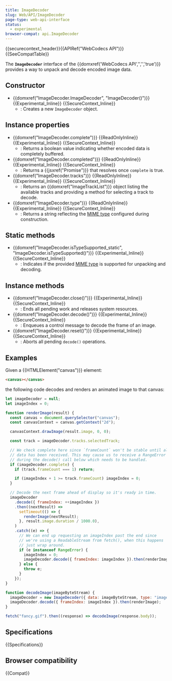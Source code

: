 ```yaml
---
title: ImageDecoder
slug: Web/API/ImageDecoder
page-type: web-api-interface
status:
  - experimental
browser-compat: api.ImageDecoder
---
```


{{securecontext_header}}{{APIRef("WebCodecs API")}}{{SeeCompatTable}}

The **`ImageDecoder`** interface of the {{domxref('WebCodecs API','','','true')}} provides a way to unpack and decode encoded image data.

## Constructor

- {{domxref("ImageDecoder.ImageDecoder", "ImageDecoder()")}} {{Experimental_Inline}} {{SecureContext_Inline}}
  - : Creates a new `ImageDecoder` object.

## Instance properties

- {{domxref("ImageDecoder.complete")}} {{ReadOnlyInline}} {{Experimental_Inline}} {{SecureContext_Inline}}
  - : Returns a boolean value indicating whether encoded data is completely buffered.
- {{domxref("ImageDecoder.completed")}} {{ReadOnlyInline}} {{Experimental_Inline}} {{SecureContext_Inline}}
  - : Returns a {{jsxref("Promise")}} that resolves once `complete` is true.
- {{domxref("ImageDecoder.tracks")}} {{ReadOnlyInline}} {{Experimental_Inline}} {{SecureContext_Inline}}
  - : Returns an {{domxref("ImageTrackList")}} object listing the available tracks and providing a method for selecting a track to decode.
- {{domxref("ImageDecoder.type")}} {{ReadOnlyInline}} {{Experimental_Inline}} {{SecureContext_Inline}}
  - : Returns a string reflecting the [MIME type](/en-US/docs/Web/HTTP/Basics_of_HTTP/MIME_types) configured during construction.

## Static methods

- {{domxref("ImageDecoder.isTypeSupported_static", "ImageDecoder.isTypeSupported()")}} {{Experimental_Inline}} {{SecureContext_Inline}}
  - : Indicates if the provided [MIME type](/en-US/docs/Web/HTTP/Basics_of_HTTP/MIME_types) is supported for unpacking and decoding.

## Instance methods

- {{domxref("ImageDecoder.close()")}} {{Experimental_Inline}} {{SecureContext_Inline}}
  - : Ends all pending work and releases system resources.
- {{domxref("ImageDecoder.decode()")}} {{Experimental_Inline}} {{SecureContext_Inline}}
  - : Enqueues a control message to decode the frame of an image.
- {{domxref("ImageDecoder.reset()")}} {{Experimental_Inline}} {{SecureContext_Inline}}
  - : Aborts all pending `decode()` operations.

## Examples

Given a {{HTMLElement("canvas")}} element:

```html
<canvas></canvas>
```

the following code decodes and renders an animated image to that canvas:

```js
let imageDecoder = null;
let imageIndex = 0;

function renderImage(result) {
  const canvas = document.querySelector("canvas");
  const canvasContext = canvas.getContext("2d");

  canvasContext.drawImage(result.image, 0, 0);

  const track = imageDecoder.tracks.selectedTrack;

  // We check complete here since `frameCount` won't be stable until all
  // data has been received. This may cause us to receive a RangeError
  // during the decode() call below which needs to be handled.
  if (imageDecoder.complete) {
    if (track.frameCount === 1) return;

    if (imageIndex + 1 >= track.frameCount) imageIndex = 0;
  }

  // Decode the next frame ahead of display so it's ready in time.
  imageDecoder
    .decode({ frameIndex: ++imageIndex })
    .then((nextResult) =>
      setTimeout(() => {
        renderImage(nextResult);
      }, result.image.duration / 1000.0),
    )
    .catch((e) => {
      // We can end up requesting an imageIndex past the end since
      // we're using a ReadableStream from fetch(), when this happens
      // just wrap around.
      if (e instanceof RangeError) {
        imageIndex = 0;
        imageDecoder.decode({ frameIndex: imageIndex }).then(renderImage);
      } else {
        throw e;
      }
    });
}

function decodeImage(imageByteStream) {
  imageDecoder = new ImageDecoder({ data: imageByteStream, type: "image/gif" });
  imageDecoder.decode({ frameIndex: imageIndex }).then(renderImage);
}

fetch("fancy.gif").then((response) => decodeImage(response.body));
```

## Specifications

{{Specifications}}

## Browser compatibility

{{Compat}}
